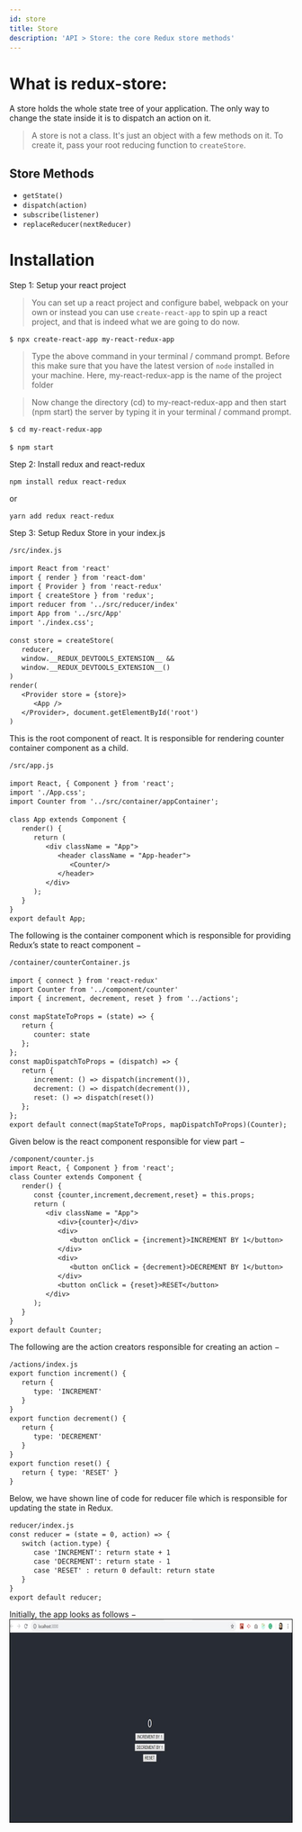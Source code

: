 ```yaml
---
id: store
title: Store
description: 'API > Store: the core Redux store methods'
---
```

# What is redux-store:
A store holds the whole state tree of your application. The only way to change the state inside it is to dispatch an action on it.
> A store is not a class. It's just an object with a few methods on it. To create it, pass your root reducing function to `createStore`.

## Store Methods
- `getState()`
- `dispatch(action)`
- `subscribe(listener)`
- `replaceReducer(nextReducer)`

# Installation
Step 1: Setup your react project  
> You can set up a react project and configure babel, webpack on your own or instead you can use `create-react-app` to spin up a react project, and that is indeed what we are going to do now.
```
$ npx create-react-app my-react-redux-app
```
> Type the above command in your terminal / command prompt. Before this make sure that you have the latest version of `node` installed in your machine.
Here, my-react-redux-app is the name of the project folder

> Now change the directory (cd) to my-react-redux-app and then start (npm start) the server by typing it in your terminal / command prompt.
```
$ cd my-react-redux-app

$ npm start
```

Step 2: Install redux and react-redux
```
npm install redux react-redux
```
or
```
yarn add redux react-redux
```
Step 3: Setup Redux Store in your index.js
```
/src/index.js

import React from 'react'
import { render } from 'react-dom'
import { Provider } from 'react-redux'
import { createStore } from 'redux';
import reducer from '../src/reducer/index'
import App from '../src/App'
import './index.css';

const store = createStore(
   reducer,
   window.__REDUX_DEVTOOLS_EXTENSION__ && 
   window.__REDUX_DEVTOOLS_EXTENSION__()
)
render(
   <Provider store = {store}>
      <App />
   </Provider>, document.getElementById('root')
)
```

This is the root component of react. It is responsible for rendering counter container component as a child.
```
/src/app.js

import React, { Component } from 'react';
import './App.css';
import Counter from '../src/container/appContainer';

class App extends Component {
   render() {
      return (
         <div className = "App">
            <header className = "App-header">
               <Counter/>
            </header>
         </div>
      );
   }
}
export default App;
```

The following is the container component which is responsible for providing Redux’s state to react component −
```
/container/counterContainer.js

import { connect } from 'react-redux'
import Counter from '../component/counter'
import { increment, decrement, reset } from '../actions';

const mapStateToProps = (state) => {
   return {
      counter: state
   };
};
const mapDispatchToProps = (dispatch) => {
   return {
      increment: () => dispatch(increment()),
      decrement: () => dispatch(decrement()),
      reset: () => dispatch(reset())
   };
};
export default connect(mapStateToProps, mapDispatchToProps)(Counter);
```
Given below is the react component responsible for view part −
```
/component/counter.js
import React, { Component } from 'react';
class Counter extends Component {
   render() {
      const {counter,increment,decrement,reset} = this.props;
      return (
         <div className = "App">
            <div>{counter}</div>
            <div>
               <button onClick = {increment}>INCREMENT BY 1</button>
            </div>
            <div>
               <button onClick = {decrement}>DECREMENT BY 1</button>
            </div>
            <button onClick = {reset}>RESET</button>
         </div>
      );
   }
}
export default Counter;
```
The following are the action creators responsible for creating an action −
```
/actions/index.js
export function increment() {
   return {
      type: 'INCREMENT'
   }
}
export function decrement() {
   return {
      type: 'DECREMENT'
   }
}
export function reset() {
   return { type: 'RESET' }
}
```

Below, we have shown line of code for reducer file which is responsible for updating the state in Redux.
```
reducer/index.js
const reducer = (state = 0, action) => {
   switch (action.type) {
      case 'INCREMENT': return state + 1
      case 'DECREMENT': return state - 1
      case 'RESET' : return 0 default: return state
   }
}
export default reducer;
```
Initially, the app looks as follows −
![](/public/global/1st.jpg)
